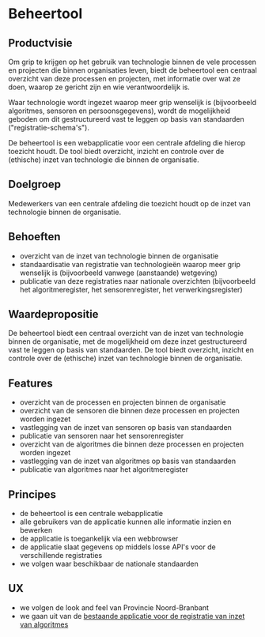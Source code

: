# Beheertool

## Productvisie

Om grip te krijgen op het gebruik van technologie binnen de vele processen en projecten die binnen organisaties leven, biedt de beheertool een centraal overzicht van deze processen en projecten, met informatie over wat ze doen, waarop ze gericht zijn en wie verantwoordelijk is.

Waar technologie wordt ingezet waarop meer grip wenselijk is (bijvoorbeeld algoritmes, sensoren en persoonsgegevens), wordt de mogelijkheid geboden om dit gestructureerd vast te leggen op basis van standaarden ("registratie-schema's").

De beheertool is een webapplicatie voor een centrale afdeling die hierop toezicht houdt. De tool biedt overzicht, inzicht en controle over de (ethische) inzet van technologie die binnen de organisatie.

## Doelgroep

Medewerkers van een centrale afdeling die toezicht houdt op de inzet van technologie binnen de organisatie.

## Behoeften

- overzicht van de inzet van technologie binnen de organisatie
- standaardisatie van registratie van technologieën waarop meer grip wenselijk is (bijvoorbeeld vanwege (aanstaande) wetgeving)
- publicatie van deze registraties naar nationale overzichten (bijvoorbeeld het algoritmeregister, het sensorenregister, het verwerkingsregister)

## Waardepropositie

De beheertool biedt een centraal overzicht van de inzet van technologie binnen de organisatie, met de mogelijkheid om deze inzet gestructureerd vast te leggen op basis van standaarden. De tool biedt overzicht, inzicht en controle over de (ethische) inzet van technologie binnen de organisatie.

## Features

- overzicht van de processen en projecten binnen de organisatie
- overzicht van de sensoren die binnen deze processen en projecten worden ingezet
- vastlegging van de inzet van sensoren op basis van standaarden
- publicatie van sensoren naar het sensorenregister
- overzicht van de algoritmes die binnen deze processen en projecten worden ingezet
- vastlegging van de inzet van algoritmes op basis van standaarden
- publicatie van algoritmes naar het algoritmeregister

## Principes

- de beheertool is een centrale webapplicatie
- alle gebruikers van de applicatie kunnen alle informatie inzien en bewerken
- de applicatie is toegankelijk via een webbrowser
- de applicatie slaat gegevens op middels losse API's voor de verschillende registraties
- we volgen waar beschikbaar de nationale standaarden

## UX

- we volgen de look and feel van Provincie Noord-Branbant
- we gaan uit van de [bestaande applicatie voor de registratie van inzet van algoritmes](https://www.algoritmeregister.org/beheertool/)